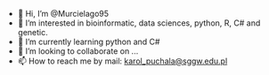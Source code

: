- 👋 Hi, I’m @Murcielago95
- 👀 I’m interested in bioinformatic, data sciences, python, R, C# and genetic.
- 🌱 I’m currently learning python and C#
- 💞️ I’m looking to collaborate on ...
- 📫 How to reach me by mail: karol_puchala@sggw.edu.pl

<!---
Murcielago95/Murcielago95 is a ✨ special ✨ repository because its `README.md` (this file) appears on your GitHub profile.
You can click the Preview link to take a look at your changes.
--->
